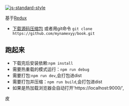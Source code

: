 [![js-standard-style](https://img.shields.io/badge/code%20style-standard-brightgreen.svg?style=flat)](http://standardjs.com/)

基于[Redux](https://github.com/reactjs/redux)
*  [下载源码压缩包](https://github.com/mynamexyy/book/archive/master.zip) 或者用git命令 `git clone https://github.com/mynamexyy/book.git`
## 跑起来
*  下载完后安装依赖:`npm install`
*  需要热重载的模式运行：`npm run debug`
*  需要打包:`npm run dev`,会打包进dist
*  需要打包并压缩：`npm run build`,会打包进dist
*  如果是热加载浏览器会自动打开'https://localhost:9000/',

皮

